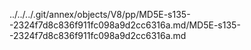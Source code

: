 ../../../.git/annex/objects/V8/pp/MD5E-s135--2324f7d8c836f911fc098a9d2cc6316a.md/MD5E-s135--2324f7d8c836f911fc098a9d2cc6316a.md